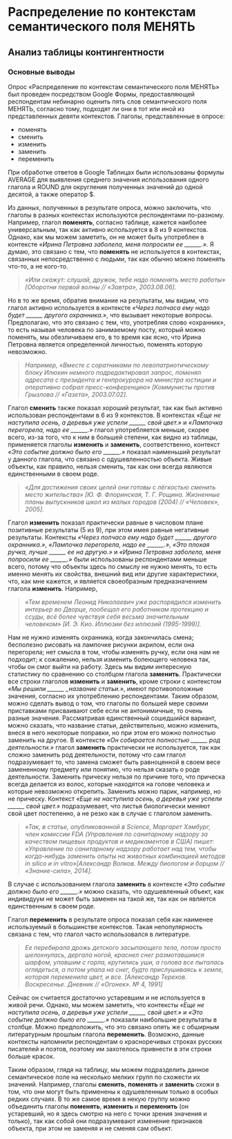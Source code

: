 # Распределение по контекстам семантического поля МЕНЯТЬ 
## Анализ таблицы контингентности
### Основные выводы

Опрос «Распределение по контекстам семантического поля МЕНЯТЬ» был проведен посредством Google Формы, предоставляющей респондентам небинарно оценить пять слов семантического поля МЕНЯТЬ, согласно тому, подходят ли они в тот или иной из представленных девяти контекстов. Глаголы, представленные в опросе:
- поменять
- сменить
- изменить
- заменить
- переменить

При обработке ответов в Google Таблицах были использованы формулы AVERAGE для выявления среднего значения использования одного глагола и ROUND для округления полученных значений до одной десятой, а также оператор $.

Из данных, полученных в результате опроса, можно заключить, что глаголы в разных контекстах используются респондентами по-разному. Например, глагол **поменять**, согласно таблице, кажется наиболее универсальным, так как активно используется в 8 из 9 контекстов. Однако, как мы можем заметить, он не может быть употреблен в контексте *«Ирина Петровна заболела, меня попросили ее ______.».* Я думаю, это связано с тем, что **поменять** не используется в контекстах, связанных непосредственно с людьми, так как обычно можно поменять что-то, а не кого-то.

>*«Или скажут: слушай, дружок, тебе надо поменять место работы» [Оборотни первой волны // «Завтра», 2003.08.06].*

Но в то же время, обратив внимание на результаты, мы видим, что глагол активно используется в контексте *«Через полчаса ему надо будет ______ другого охранника.»*, что вызывает некоторые вопросы. Предполагаю, что это связано с тем, что, употребляя слово «охранник», то есть называя человека по занимаемому посту, который можно поменять, мы обезличиваем его, в то время как ясно, что Ирина Петровна является определенной личностью, поменять которую невозможно.

>*Например, «Вместе с соратниками по левопатриотическому блоку Илюхин немного подредактировал запрос, поменял адресата с президента и генпрокурора на министра юстиции и оперативно собрал пресс-конференцию» [Коммунисты против Грызлова // «Газета», 2003.07.02].*

Глагол **сменить** также показал хороший результат, так как был активно использован респондентами в 6 из 9 контекстов. В контекстах *«Еще не наступила осень, а деревья уже успели ______ свой цвет.»* и *«Лампочка перегорела, надо ее ______.»* глагол употребляется меньше, скорее всего, из-за того, что к ним в большей степени, как видно из таблицы, применяется глаголы **изменить** и **заменить**, соответственно, контекст *«Это событие должно было его ______.»* показал наименьший результат у данного глагола, что связано с одушевленностью объекта. Живые объекты, как правило, нельзя сменить, так как они всегда являются единственными в своем роде.

>*«Для достижения своих целей они готовы с лёгкостью сменить место жительства» [Ю. Ф. Флоринская, Т. Г. Рощина. Жизненные планы выпускников школ из малых городов (2004) // «Человек», 2005].*

Глагол **изменить** показал практически равные в числовом плане позитивные результаты (5 из 9), при этом имея равные негативные результаты. Контексты *«Через полчаса ему надо будет ______ другого охранника.»*, *«Лампочка перегорела, надо ее ______.»*, *«Это плохая ручка, лучше ______ ее на другую.»* и *«Ирина Петровна заболела, меня попросили ее ______.»* были использованы респондентами меньше всего, потому что объекты здесь по смыслу не нужно менять, то есть именно менять их свойства, внешний вид или другие характеристики, что, как мне кажется, и является своеобразным предназначением глагола **изменить**. Например, 

>*«Тем временем Леонид Николаевич уже распорядился изменить интерьер во Дворце, пообещал его работникам протекцию и ссуды, всё более чувствуя себя весьма значительным человеком» [И. Э. Кио. Иллюзии без иллюзий (1995-1999)].*

Нам не нужно изменять охранника, когда закончилась смена; бесполезно рисовать на лампочке рисунки акрилом, если она перегорела; нет смысла в том, чтобы изменять ручку, если она нам не подходит; к сожалению, нельзя изменить болеющего человека так, чтобы он смог выйти на работу. Здесь мы видим интересную статистику по сравнению со столбцом глагола **заменить**. Практически все строки глаголов **изменить** и **заменить**, кроме строки с контекстом *«Мы решили ______ _название статьи.»*, имеют противоположные значения, согласно их употреблению респондентами. Таким образом, можно сделать вывод о том, что глаголы по большей мере своими приставками присваивают себе если не антонимичные, то очень разные значения. Рассматривая единственный сошедшийся вариант, можно сказать, что название статьи, действительно, можно изменить, внеся в него некоторые поправки, но при этом его можно полностью заменить на другое. В контексте *«Он собирается полностью ______ род деятельности.»* глагол **заменить** практически не используется, так как сложно заменить род деятельности, потому что сам глагол подразумевает то, что замена сможет быть равноценной в своем весе замененному предмету или понятию, что нельзя сказать о роде деятельности. Заменить прическу нельзя по причине того, что прическа всегда делается из волос, которые находятся на голове человека и которые невозможно открепить. Заменить можно парик, например, но не прическу. Контекст *«Еще не наступила осень, а деревья уже успели ______ свой цвет.»* подразумевает, что листья биологически меняют свой цвет постепенно, а не резко как в случае с глаголом заменить.

>*«Так, в статье, опубликованной в Science, Маргарет Хэмбург, член комиссии FDA (Управления по санитарному надзору за качеством пищевых продуктов и медикаментов в США) пишет: «Управление по санитарному надзору работает над тем, чтобы когда-нибудь заменить опыты на животных комбинацией методов in silico и in vitro»[Александр Волков. Между биологом и борцом // «Знание-сила», 2014].*

В случае с использованием глагола **заменить** в контексте *«Это событие должно было его ______.»* можно сказать, что одушевленный объект, как индивидуум не может быть заменен на такой же, так как он является единственным в своем роде.

Глагол **переменить** в результате опроса показал себя как наименее используемый в большинстве контекстов. Такая непопулярность связана с тем, что глагол часто использовался в литературе.

>*Ее перебирала дрожь детского засыпающего тела, потом просто шелохнулась, дергала ногой, краснел снег размотавшимся шарфом, упавшим с горла, крутились уши, а голова все пыталась оглядеться, а потом упала на снег, будто прислушиваясь к земле, которая переменила цвет, и все. [Александр Терехов. Воскресенье. Дневник // «Огонек». № 4, 1991]*

Сейчас он считается достаточно устаревшим и не используется в живой речи. Однако, мы можем заметить, что контексты *«Еще не наступила осень, а деревья уже успели ______ свой цвет.»* и *«Это событие должно было его ______.»* показали наибольшие результаты в столбце. Можно предположить, что это связано опять же с обширным литературным прошлым глагола **переменить**. Возможно, данные контексты напомнили респондентам о красноречивых строках русских писателей и поэтов, поэтому им захотелось привнести в эти строки больше красок.

Таким образом, глядя на таблицу, мы можем подразделить данное семантическое поле на несколько мелких групп по схожести их значений. Например, глаголы **сменить**, **поменять** и **заменить** схожи в том, что они могут быть применены к одушевленным только в особых редких случаях. В то же самое время в некую группу можно объединить глаголы **поменять**, **изменить** и **переменить** (он устаревший, но я здесь смотрю на него с точки зрения значения и только), так как собой они подразумевают изменение признаков объекта, при этом не заменяя и не сменяя сам объект.

